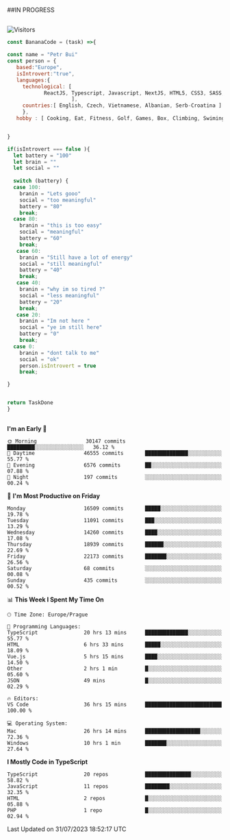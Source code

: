 ##IN PROGRESS
##
![Visitors](https://komarev.com/ghpvc/?username=petrbui&style=for-the-badge&label=Visitors+👀)
```Javascript
const BananaCode = (task) =>{

const name = "Petr Bui"
const person = {
   based:"Europe",
   isIntrovert:"true",
   languages:{
     technological: [ 
            ReactJS, Typescript, Javascript, NextJS, HTML5, CSS3, SASS, Redux, Node, Storybook, Styled-Component
                     ],
     countries:[ English, Czech, Vietnamese, Albanian, Serb-Croatina ]
     },
   hobby : [ Cooking, Eat, Fitness, Golf, Games, Box, Climbing, Swiming],


}

if(isIntrovert === false ){
  let battery = "100"
  let brain = ""
  let social = ""
  
  switch (battery) {
  case 100:
    branin = "Lets gooo"
    social = "too meaningful"
    battery = "80"
    break;
  case 80:
    branin = "this is too easy"
    social = "meaningful"
    battery = "60"
    break;
   case 60:
    branin = "Still have a lot of energy"
    social = "still meaningful"
    battery = "40"
    break;
   case 40:
    branin = "why im so tired ?"
    social = "less meaningful"
    battery = "20"
    break;
   case 20:
    branin = "Im not here "
    social = "ye im still here"
    battery = "0"
    break;
  case 0:
    branin = "dont talk to me"
    social = "ok"
    person.isIntrovert = true
    break;

}


return TaskDone
}
```



##
<!--
[![My GitHub stats](https://github-readme-stats.vercel.app/api?username=petrbui&theme=github_dark)](https://github.com/anuraghazra/github-readme-stats)

[![My wakatime stats](https://github-readme-stats.vercel.app/api/wakatime?username=petrbui&theme=github_dark)](https://github.com/anuraghazra/github-readme-stats)
-->
<!--START_SECTION:waka-->
**I'm an Early 🐤** 

```text
🌞 Morning                30147 commits       █████████░░░░░░░░░░░░░░░░   36.12 % 
🌆 Daytime                46555 commits       ██████████████░░░░░░░░░░░   55.77 % 
🌃 Evening                6576 commits        ██░░░░░░░░░░░░░░░░░░░░░░░   07.88 % 
🌙 Night                  197 commits         ░░░░░░░░░░░░░░░░░░░░░░░░░   00.24 % 
```
📅 **I'm Most Productive on Friday** 

```text
Monday                   16509 commits       █████░░░░░░░░░░░░░░░░░░░░   19.78 % 
Tuesday                  11091 commits       ███░░░░░░░░░░░░░░░░░░░░░░   13.29 % 
Wednesday                14260 commits       ████░░░░░░░░░░░░░░░░░░░░░   17.08 % 
Thursday                 18939 commits       ██████░░░░░░░░░░░░░░░░░░░   22.69 % 
Friday                   22173 commits       ███████░░░░░░░░░░░░░░░░░░   26.56 % 
Saturday                 68 commits          ░░░░░░░░░░░░░░░░░░░░░░░░░   00.08 % 
Sunday                   435 commits         ░░░░░░░░░░░░░░░░░░░░░░░░░   00.52 % 
```


📊 **This Week I Spent My Time On** 

```text
🕑︎ Time Zone: Europe/Prague

💬 Programming Languages: 
TypeScript               20 hrs 13 mins      ██████████████░░░░░░░░░░░   55.77 % 
HTML                     6 hrs 33 mins       █████░░░░░░░░░░░░░░░░░░░░   18.09 % 
Vue.js                   5 hrs 15 mins       ████░░░░░░░░░░░░░░░░░░░░░   14.50 % 
Other                    2 hrs 1 min         █░░░░░░░░░░░░░░░░░░░░░░░░   05.60 % 
JSON                     49 mins             █░░░░░░░░░░░░░░░░░░░░░░░░   02.29 % 

🔥 Editors: 
VS Code                  36 hrs 15 mins      █████████████████████████   100.00 % 

💻 Operating System: 
Mac                      26 hrs 14 mins      ██████████████████░░░░░░░   72.36 % 
Windows                  10 hrs 1 min        ███████░░░░░░░░░░░░░░░░░░   27.64 % 
```

**I Mostly Code in TypeScript** 

```text
TypeScript               20 repos            ███████████████░░░░░░░░░░   58.82 % 
JavaScript               11 repos            ████████░░░░░░░░░░░░░░░░░   32.35 % 
HTML                     2 repos             █░░░░░░░░░░░░░░░░░░░░░░░░   05.88 % 
PHP                      1 repo              █░░░░░░░░░░░░░░░░░░░░░░░░   02.94 % 
```




 Last Updated on 31/07/2023 18:52:17 UTC
<!--END_SECTION:waka-->
